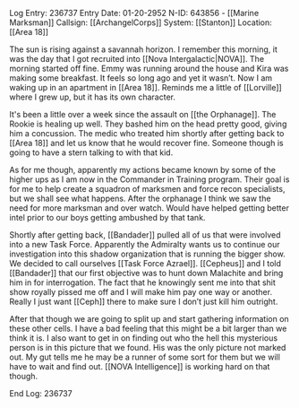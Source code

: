 Log Entry: 236737
Entry Date: 01-20-2952
N-ID: 643856 - [[Marine Marksman]]
Callsign: [[ArchangelCorps]]
System: [[Stanton]]
Location: [[Area 18]]

  

The sun is rising against a savannah horizon. I remember this morning, it was the day that I got recruited into [[Nova Intergalactic|NOVA]]. The morning started off fine. Emmy was running around the house and Kira was making some breakfast. It feels so long ago and yet it wasn’t. Now I am waking up in an apartment in [[Area 18]]. Reminds me a little of [[Lorville]] where I grew up, but it has its own character.  

It's been a little over a week since the assault on [[the Orphanage]]. The Rookie is healing up well. They bashed him on the head pretty good, giving him a concussion. The medic who treated him shortly after getting back to [[Area 18]] and let us know that he would recover fine. Someone though is going to have a stern talking to with that kid.  

As for me though, apparently my actions became known by some of the higher ups as I am now in the Commander in Training program. Their goal is for me to help create a squadron of marksmen and force recon specialists, but we shall see what happens. After the orphanage I think we saw the need for more marksman and over watch. Would have helped getting better intel prior to our boys getting ambushed by that tank.  

Shortly after getting back, [[Bandader]] pulled all of us that were involved into a new Task Force. Apparently the Admiralty wants us to continue our investigation into this shadow organization that is running the bigger show. We decided to call ourselves [[Task Force Azrael]]. [[Cepheus]] and I told [[Bandader]] that our first objective was to hunt down Malachite and bring him in for interrogation. The fact that he knowingly sent me into that shit show royally pissed me off and I will make him pay one way or another. Really I just want [[Ceph]] there to make sure I don’t just kill him outright.  

After that though we are going to split up and start gathering information on these other cells. I have a bad feeling that this might be a bit larger than we think it is. I also want to get in on finding out who the hell this mysterious person is in this picture that we found. His was the only picture not marked out. My gut tells me he may be a runner of some sort for them but we will have to wait and find out. [[NOVA Intelligence]] is working hard on that though.

  

End Log: 236737